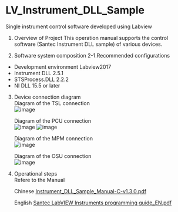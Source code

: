 # LV_Instrument_DLL_Sample
 Single instrument control software developed using Labview
1. Overview of Project
   This operation manual supports the control software (Santec Instrument DLL sample) of various devices.

2. Software system composition
   2-1.Recommended configurations  
  + Development environment  Labview2017
  +	Instrument DLL           2.5.1
  +	STSProcess.DLL           2.2.2
  +	NI DLL                   15.5 or later
    
3. Device connection diagram  
   Diagram of the TSL connection  
   ![image](https://github.com/santec-corporation/LV_Instrument_DLL_Sample/assets/135589579/e208b18e-d92c-4b86-b5cf-b39340666f24)

   Diagram of the PCU connection  
   ![image](https://github.com/santec-corporation/LV_Instrument_DLL_Sample/assets/135589579/1dbc8b27-fbb0-4551-be99-76279e52ee94)
   ![image](https://github.com/santec-corporation/LV_Instrument_DLL_Sample/assets/135589579/ee0ebf80-16be-466f-af98-777807610ce1)

   Diagram of the MPM connection  
   ![image](https://github.com/santec-corporation/LV_Instrument_DLL_Sample/assets/135589579/62ac051b-d7ea-4ae1-9fc1-fa72fa5456ca)

   Diagram of the OSU connection  
   ![image](https://github.com/santec-corporation/LV_Instrument_DLL_Sample/assets/135589579/ac9318a1-b632-46a8-a557-be7e13b99446)

5. Operational steps  
    Refere to the Manual

   Chinese [Instrument_DLL_Sample_Manual-C-v1.3.0.pdf](https://github.com/santec-corporation/VS_Instrument_DLL_Sample/files/11933711/Instrument_DLL_Sample_Manual-C-v1.3.0.pdf)

   English [Santec LabVIEW Instruments  programming guide_EN.pdf](https://github.com/santec-corporation/LV_Instrument_DLL_Sample/files/12223811/Santec.LabVIEW.Instruments.programming.guide_EN.pdf)

